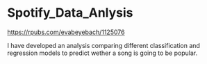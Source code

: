 # Spotify_Data_Anlysis

https://rpubs.com/evabeyebach/1125076

I have developed an analysis comparing different classification and regression models to predict wether a song is going to be popular.

